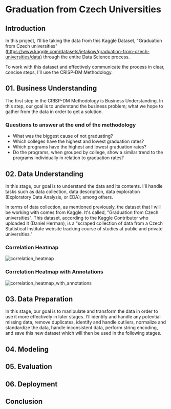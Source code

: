 # Graduation from Czech Universities

## Introduction

In this project, I'll be taking the data from this Kaggle Dataset, "Graduation from Czech universities" (https://www.kaggle.com/datasets/jetakow/graduation-from-czech-universities/data) through the entire Data Science process.

To work with this dataset and effectively communicate the process in clear, concise steps, I'll use the CRISP-DM Methodology.

## 01. Business Understanding

The first step in the CRISP-DM Methodology is Business Understanding. In this step, our goal is to understand the business problem; what we hope to gather from the data in order to get a solution.

### Questions to answer at the end of the methodology
- What was the biggest cause of not graduating?
- Which colleges have the highest and lowest graduation rates?
- Which programs have the highest and lowest graduation rates?
- Do the programs, when grouped by college, show a similar trend to the programs individually in relation to graduation rates?

## 02. Data Understanding

In this stage, our goal is to understand the data and its contents. I'll handle tasks such as data collection, data description, data exploration (Exploratory Data Analysis, or EDA); among others.

In terms of data collection, as mentioned previously, the dataset that I will be working with comes from Kaggle. It's called, "Graduation from Czech universities". This dataset, according to the Kaggle Contributor who uploaded it (Daniel Herman), is a "scraped collection of data from a Czech Statistical Institute website tracking course of studies at public and private universities."

### Correlation Heatmap
![correlation_heatmap](https://github.com/davidgb9716/data-science/assets/83733181/74f0e232-bdbb-41ad-843d-426f7f9c4c76)

### Correlation Heatmap with Annotations
![correlation_heatmap_with_annotations](https://github.com/davidgb9716/data-science/assets/83733181/5ddc00e3-6f24-4f66-bf0a-1fe0adc58fb3)

## 03. Data Preparation

In this stage, our goal is to manipulate and transform the data in order to use it more effectively in later stages. I'll identify and handle any potential missing data, remove duplicates, identify and handle outliers, normalize and standardize the data, handle inconsistent data, perform string encoding, and save this new dataset which will then be used in the following stages.

## 04. Modeling

## 05. Evaluation

## 06. Deployment

## Conclusion
